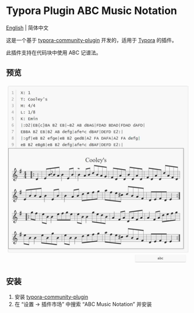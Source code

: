 # Typora Plugin ABC Music Notation

[English](./README.md) | 简体中文

这是一个基于 [typora-community-plugin][core] 开发的，适用于 [Typora](https://typora.io) 的插件。

此插件支持在代码块中使用 ABC 记谱法。



## 预览

![](./docs/assets/base.jpg)



## 安装

1. 安装 [typora-community-plugin][core]
2. 在 “设置 -> 插件市场” 中搜索 “ABC Music Notation” 并安装



[core]: https://github.com/typora-community-plugin/typora-community-plugin
